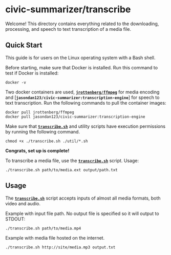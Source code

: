 # civic-summarizer/transcribe

Welcome! This directory contains everything related to the downloading, processing, and speech to text transcription of a media file.

## Quick Start

This guide is for users on the Linux operating system with a Bash shell.

Before starting, make sure that Docker is installed. Run this command to test if Docker is installed:
```
docker -v
```

Two docker containers are used, [**`jrottenberg/ffmpeg`**](https://hub.docker.com/r/jrottenberg/ffmpeg/) for media encoding and [**`jasondan123/civic-summarizer:transcription-engine`**] for speech to text transcription. Run the following commands to pull the container images:
```
docker pull jrottenberg/ffmpeg
docker pull jasondan123/civic-summarizer:transcription-engine
```

Make sure that [**`transcribe.sh`**](transcribe.sh) and utility scripts have execution permissions by running the following command.
```
chmod +x ./transcribe.sh ./util/*.sh
```

**Congrats, set up is complete!**

To transcribe a media file, use the [**`transcribe.sh`**](transcribe.sh) script. Usage:
```
./transcribe.sh path/to/media.ext output/path.txt
```

## Usage
The [**`transcribe.sh`**](transcribe.sh) script accepts inputs of almost all media formats, both video and audio.

Example with input file path. No output file is specified so it will output to STDOUT:
```
./transcribe.sh path/to/media.mp4
```

Example with media file hosted on the internet.
```
./transcribe.sh http://site/media.mp3 output.txt
```